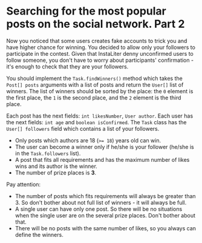 # Searching for the most popular posts on the social network. Part 2

Now you noticed that some users creates fake accounts to trick you and have higher chance for winning. You decided to
allow only your followers to participate in the contest. Given that InstaLiter denny unconfirmed users to follow
someone, you don't have to worry about participants' confirmation - it's enough to check that they are your followers.

You should implement the `Task.findWinners()` method which takes the `Post[] posts` arguments with a
list of posts and return the `User[]` list of winners. The list of winners should be sorted by the place: the `0`
element is the first place, the `1` is the second place, and the `2` element is the third place.

Each post has the next fields: `int likesNumber`, `User author`. Each user has the next fields: `int age` and
`boolean isConfirmed`. The `Task` class has the `User[] followers` field which contains a list of your followers.

* Only posts which authors are 18 (`>= 18`) years old can win.
* The user can become a winner only if he/she is your follower (he/she is in the `Task.followers` list).
* A post that fits all requirements and has the maximum number of likes wins and its author is the winner.
* The number of prize places is **3**.

Pay attention:

* The number of posts which fits requirements will always be greater than 3. So don't bother about not full list of
  winners - it will always be full.
* A single user can have only one post. So there will be no situations when the single user are on the several prize
  places. Don't bother about that.
* There will be no posts with the same number of likes, so you always can define the winners.